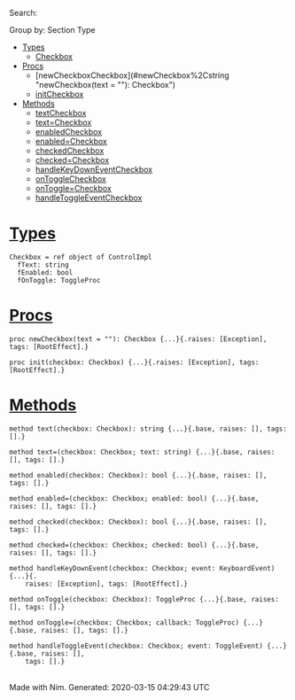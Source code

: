 Search:

Group by: Section Type

-   [Types](#7)
    -   [Checkbox](#Checkbox "Checkbox = ref object of ControlImpl
          fText: string
          fEnabled: bool
          fOnToggle: ToggleProc")
-   [Procs](#12)
    -   [newCheckboxCheckbox](#newCheckbox%2Cstring "newCheckbox(text = ""): Checkbox")
    -   [initCheckbox](#init%2CCheckbox "init(checkbox: Checkbox)")
-   [Methods](#14)
    -   [textCheckbox](#text.e%2CCheckbox "text(checkbox: Checkbox): string")
    -   [text=Checkbox](#text%3D.e%2CCheckbox%2Cstring "text=(checkbox: Checkbox; text: string)")
    -   [enabledCheckbox](#enabled.e%2CCheckbox "enabled(checkbox: Checkbox): bool")
    -   [enabled=Checkbox](#enabled%3D.e%2CCheckbox%2Cbool "enabled=(checkbox: Checkbox; enabled: bool)")
    -   [checkedCheckbox](#checked.e%2CCheckbox "checked(checkbox: Checkbox): bool")
    -   [checked=Checkbox](#checked%3D.e%2CCheckbox%2Cbool "checked=(checkbox: Checkbox; checked: bool)")
    -   [handleKeyDownEventCheckbox](#handleKeyDownEvent.e%2CCheckbox%2CKeyboardEvent "handleKeyDownEvent(checkbox: Checkbox; event: KeyboardEvent)")
    -   [onToggleCheckbox](#onToggle.e%2CCheckbox "onToggle(checkbox: Checkbox): ToggleProc")
    -   [onToggle=Checkbox](#onToggle%3D.e%2CCheckbox%2CToggleProc "onToggle=(checkbox: Checkbox; callback: ToggleProc)")
    -   [handleToggleEventCheckbox](#handleToggleEvent.e%2CCheckbox%2CToggleEvent "handleToggleEvent(checkbox: Checkbox; event: ToggleEvent)")

[Types](#7)
===========

    Checkbox = ref object of ControlImpl
      fText: string
      fEnabled: bool
      fOnToggle: ToggleProc

[Procs](#12)
============

    proc newCheckbox(text = ""): Checkbox {...}{.raises: [Exception], tags: [RootEffect].}

    proc init(checkbox: Checkbox) {...}{.raises: [Exception], tags: [RootEffect].}

[Methods](#14)
==============

    method text(checkbox: Checkbox): string {...}{.base, raises: [], tags: [].}

    method text=(checkbox: Checkbox; text: string) {...}{.base, raises: [], tags: [].}

    method enabled(checkbox: Checkbox): bool {...}{.base, raises: [], tags: [].}

    method enabled=(checkbox: Checkbox; enabled: bool) {...}{.base, raises: [], tags: [].}

    method checked(checkbox: Checkbox): bool {...}{.base, raises: [], tags: [].}

    method checked=(checkbox: Checkbox; checked: bool) {...}{.base, raises: [], tags: [].}

    method handleKeyDownEvent(checkbox: Checkbox; event: KeyboardEvent) {...}{.
        raises: [Exception], tags: [RootEffect].}

    method onToggle(checkbox: Checkbox): ToggleProc {...}{.base, raises: [], tags: [].}

    method onToggle=(checkbox: Checkbox; callback: ToggleProc) {...}{.base, raises: [], tags: [].}

    method handleToggleEvent(checkbox: Checkbox; event: ToggleEvent) {...}{.base, raises: [],
        tags: [].}

\
 Made with Nim. Generated: 2020-03-15 04:29:43 UTC
